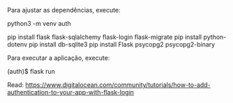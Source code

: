 Para ajustar as dependências, execute:

python3 -m venv auth

pip install flask flask-sqlalchemy flask-login flask-migrate
pip install python-dotenv
pip install db-sqlite3
pip install Flask psycopg2 psycopg2-binary

Para executar a aplicação, execute:

(auth)$ flask run

Read: https://www.digitalocean.com/community/tutorials/how-to-add-authentication-to-your-app-with-flask-login